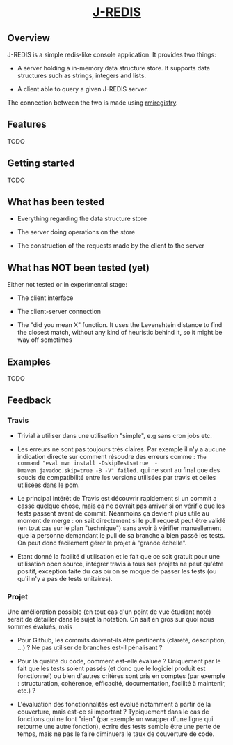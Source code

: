 <h1 align="center"><a href="https://github.com/DumbCoconut/J-REDIS">J-REDIS</a></h1>

## Overview

J-REDIS is a simple redis-like console application. It provides two things:

- A server holding a in-memory data structure store. It supports data structures such as 
strings, integers and lists. 

- A client able to query a given J-REDIS server. 

The connection between the two is made using 
<a href="http://docs.oracle.com/javase/7/docs/technotes/tools/solaris/rmiregistry.html">rmiregistry</a>.

## Features

TODO

## Getting started

TODO

## What has been tested

- Everything regarding the data structure store

- The server doing operations on the store

- The construction of the requests made by the client to the server

## What has NOT been tested (yet)

Either not tested or in experimental stage:

- The client interface

- The client-server connection

- The "did you mean X" function. It uses the Levenshtein distance to find the closest match, without
any kind of heuristic behind it, so it might be way off sometimes

## Examples

TODO

## Feedback

### Travis

- Trivial à utiliser dans une utilisation "simple", e.g sans cron jobs etc.

- Les erreurs ne sont pas toujours très claires. Par exemple il n'y a aucune indication directe sur 
comment résoudre des erreurs comme : `The command "eval mvn install -DskipTests=true 
-Dmaven.javadoc.skip=true -B -V" failed.` qui ne sont au final que des soucis de compatibilité entre 
les versions utilisées par travis et celles utilisées dans le pom. 

- Le principal intérêt de Travis est découvrir rapidement si un commit a cassé quelque chose, mais ça
ne devrait pas arriver si on vérifie que les tests passent avant de commit. Néanmoins ça devient plus
utile au moment de merge : on sait directement si le pull request peut être validé (en tout cas sur 
le plan "technique") sans avoir à vérifier manuellement que la personne demandant le pull de sa 
branche a bien passé les tests. On peut donc facilement gérer le projet à "grande échelle".
 
- Etant donné la facilité d'utilisation et le fait que ce soit gratuit pour une utilisation open 
source, intégrer travis à tous ses projets ne peut qu'être positif, exception faite du cas où on se
moque de passer les tests (ou qu'il n'y a pas de tests unitaires). 

### Projet

Une amélioration possible (en tout cas d'un point de vue étudiant noté) serait de détailler dans le
sujet la notation. On sait en gros sur quoi nous sommes évalués, mais 

- Pour Github, les commits doivent-ils être pertinents (clareté, description, ...) ? Ne pas utiliser 
de branches est-il pénalisant ?  

- Pour la qualité du code, comment est-elle évaluée ? Uniquement par le fait que les tests soient 
passés (et donc que le logiciel produit est fonctionnel) ou bien d'autres critères sont pris en 
comptes (par exemple : structuration, cohérence, efficacité, documentation, facilité à maintenir,
etc.) ? 

- L'évaluation des fonctionnalités est évalué notamment à partir de la couverture, mais est-ce si 
important ? Typiquement dans le cas de fonctions qui ne font "rien" (par exemple un wrapper d'une 
ligne qui retourne une autre fonction), écrire des tests semble être une perte de temps, mais ne
pas le faire diminuera le taux de couverture de code.

